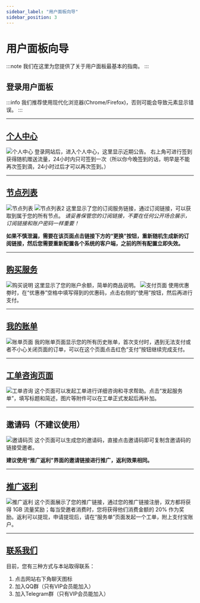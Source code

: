 ```yaml
---
sidebar_label: "用户面板向导"
sidebar_position: 3
---
```


# 用户面板向导

:::note
我们在这里为您提供了关于用户面板最基本的指南。
:::

## 登录用户面板

:::info
我们推荐使用现代化浏览器(Chrome/Firefox)，否则可能会导致元素显示错误。
:::

---

## [个人中心](https://panel.libcyber.xyz)
![个人中心][user-center]
登录网站后，进入个人中心，这里显示近期公告。
右上角可进行签到获得随机赠送流量，24小时内只可签到一次（所以你今晚签到的话，明早是不能再次签到滴，24小时过后才可以再次签到。）

---

## [节点列表](https://panel.libcyber.xyz/nodeList)
![节点列表][nodelist]
![节点列表2][nodelist2]
这里显示了您的订阅服务链接，通过订阅链接，可以获取到属于您的所有节点。
_请妥善保管您的订阅链接，不要在任何公开场合展示，订阅链接和账户密码一样重要！_

**如果不慎泄漏，需要在该页面点击链接下方的“更换”按钮，重新随机生成新的订阅链接，然后您需要重新配置各个系统的客户端，之前的所有配置立即失效。**

---

## [购买服务](https://panel.libcyber.xyz/services)
![购买说明][service]
这里显示了您的账户余额，简单的商品说明。
![支付页面][payment]
使用优惠劵时，在“优惠券”空格中填写得到的优惠码，点击右侧的“使用”按钮，然后再进行支付。

---

## [我的账单](https://panel.libcyber.xyz/invoices)
![账单页面][invoice]
我的账单页面显示您的所有历史账单，首次支付时，遇到无法支付或者不小心关闭页面的订单，可以在这个页面点击红色“支付”按钮继续完成支付。

---

## [工单咨询页面](https://panel.libcyber.xyz/tickets)
![工单咨询][tickets]
这个页面可以发起工单进行详细咨询和寻求帮助。点击“发起服务单”，填写标题和简述，图片等附件可以在工单正式发起后再补加。

---

## 邀请码（不建议使用）
![邀请码页][invite-code]
这个页面可以生成您的邀请码，直接点击邀请码即可复制含邀请码的链接受邀者。

**建议使用“推广返利”界面的邀请链接进行推广，返利效果相同。**

---

## [推广返利](https://panel.libcyber.xyz/referral)
![推广返利][referral]
这个页面展示了您的推广链接，通过您的推广链接注册，双方都将获得 1GB 流量奖励；每当受邀者消费时，您将获得他们消费金额的 20% 作为奖励。返利可以提现，申请提现后，请在“服务单”页面发起一个工单，附上支付宝账户。

---

## [联系我们](https://tawk.to/chat/5d8594319f6b7a4457e2d36e/default)
目前，您有三种方式与本站取得联系：
1. 点击网站右下角聊天图标
2. 加入QQ群（只有VIP会员能加入）
3. 加入Telegram群（只有VIP会员能加入）






[user-center]: /img/panel-guide/user-center.jpg "个人中心"
[nodelist]: /img/panel-guide/nodelist.jpg "节点列表1"
[nodelist2]: /img/panel-guide/nodelist2.jpg "节点列表2"
[service]: /img/panel-guide/service.jpg "购买方案"
[payment]: /img/panel-guide/payment.jpg "支付页面"
[invoice]: /img/panel-guide/invoice.jpg "账单页面"
[tickets]: /img/panel-guide/tickets.jpg "工单咨询页面"
[invite-code]: /img/panel-guide/invite-code.jpg "邀请码页面"
[referral]: /img/panel-guide/referral.jpg "推广返利"